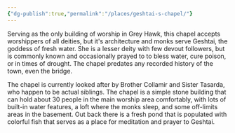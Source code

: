 ```yaml
---
{"dg-publish":true,"permalink":"/places/geshtai-s-chapel/"}
---
```


Serving as the only building of worship in Grey Hawk, this chapel accepts worshippers of all deities, but it's architecture and monks serve Geshtai, the goddess of fresh water.  She is a lesser deity with few devout followers, but is commonly known and occasionally prayed to to bless water, cure poison, or in times of drought.  The chapel predates any recorded history of the town, even the bridge.  

The chapel is currently looked after by Brother Collamir and Sister Tasarda, who happen to be actual siblings.  The chapel is a simple stone building that can hold about 30 people in the main worship area comfortably, with lots of built-in water features, a loft where the monks sleep, and some off-limits areas in the basement.  Out back there is a fresh pond that is populated with colorful fish that serves as a place for meditation and prayer to Geshtai.  